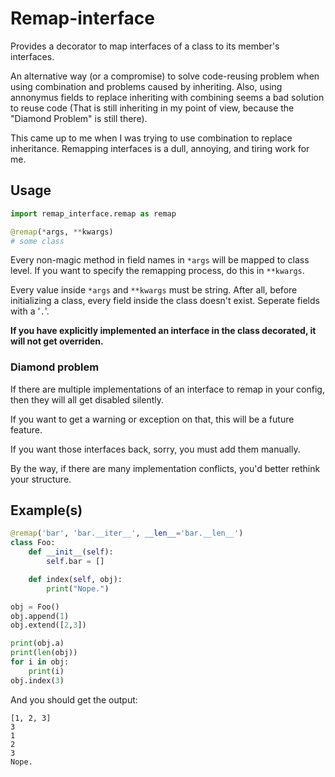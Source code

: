 # Remap-interface

Provides a decorator to map interfaces of a class to its member's interfaces.

An alternative way (or a compromise) to solve code-reusing problem when using combination and problems caused by inheriting.
Also, using annonymus fields to replace inheriting with combining seems a bad solution to reuse code (That is still inheriting in my point of view, because the "Diamond Problem" is still there).

This came up to me when I was trying to use combination to replace inheritance.
Remapping interfaces is a dull, annoying, and tiring work for me.

## Usage

```python
import remap_interface.remap as remap

@remap(*args, **kwargs)
# some class
```

Every non-magic method in field names in `*args` will be mapped to class level.
If you want to specify the remapping process, do this in `**kwargs`.

Every value inside `*args` and `**kwargs` must be string. After all, before initializing a class, every field inside the class doesn't exist. Seperate fields with a '`.`'.

**If you have explicitly implemented an interface in the class decorated, it will not get overriden.**

### Diamond problem

If there are multiple implementations of an interface to remap in your config, then they will all get disabled silently.

If you want to get a warning or exception on that, this will be a future feature.

If you want those interfaces back, sorry, you must add them manually.

By the way, if there are many implementation conflicts, you'd better rethink your structure.

## Example(s)

```python
@remap('bar', 'bar.__iter__', __len__='bar.__len__')
class Foo:
    def __init__(self):
        self.bar = []

    def index(self, obj):
        print("Nope.")

obj = Foo()
obj.append(1)
obj.extend([2,3])

print(obj.a)
print(len(obj))
for i in obj:
    print(i)
obj.index(3)
```

And you should get the output:

```text
[1, 2, 3]
3
1
2
3
Nope.
```
